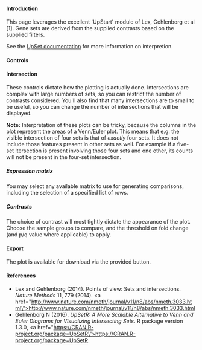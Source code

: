
#### Introduction

This page leverages the excellent 'UpStart' module of Lex, Gehlenborg et al [1]. Gene sets are derived from the supplied contrasts based on the supplied filters.

See the [UpSet documentation](http://www.caleydo.org/tools/upset/) for more information on interpretion.

#### Controls

#### Intersection

These controls dictate how the plotting is actually done. Intersections are complex with large numbers of sets, so you can restrict the number of contrasts considered. You'll also find that many intersections are to small to be useful, so you can change the number of intersections that will be displayed.

<b>Note:</b> Interpretation of these plots can be tricky, because the columns in the plot represent the areas of a Venn/Euler plot. This means that e.g. the visible intersection of four sets is that of <i>exactly</i> four sets. It does not include those features present in other sets as well. For example if a five-set itersection is present involving those four sets and one other, its counts will not be present in the four-set intersection. 

##### Expression matrix

You may select any available matrix to use for generating comparisons, including the selection of a specified list of rows. 

##### Contrasts

The choice of contrast will most tightly dictate the appearance of the plot. Choose the sample groups to compare, and the threshold on fold change (and p/q value where applicable) to apply.

#### Export

The plot is available for download via the provided button.

#### References

* Lex and Gehlenborg (2014). Points of view: Sets and intersections. <em>Nature Methods</em> 11, 779 (2014). <a href=\"http://www.nature.com/nmeth/journal/v11/n8/abs/nmeth.3033.html\">http://www.nature.com/nmeth/journal/v11/n8/abs/nmeth.3033.html</a>
* Gehlenborg N (2016). <em>UpSetR: A More Scalable Alternative to Venn and Euler Diagrams for Visualizing Intersecting Sets</em>. R package version 1.3.0, <a href=\"https://CRAN.R-project.org/package=UpSetR\">https://CRAN.R-project.org/package=UpSetR</a>.
